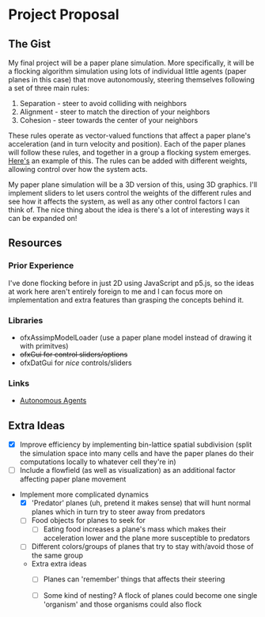 # Project Proposal

## The Gist

My final project will be a paper plane simulation. More specifically, it will be a flocking algorithm simulation using lots of individual little agents (paper planes in this case) that move autonomously, steering themselves following a set of three main rules:

1. Separation - steer to avoid colliding with neighbors
2. Alignment - steer to match the direction of your neighbors
3. Cohesion - steer towards the center of your neighbors

These rules operate as vector-valued functions that affect a paper plane's acceleration (and in turn velocity and position). Each of the paper planes will follow these rules, and together in a group a flocking system emerges. [Here's](https://p5js.org/examples/simulate-flocking.html) an example of this. The rules can be added with different weights, allowing control over how the system acts.

My paper plane simulation will be a 3D version of this, using 3D graphics. I'll implement sliders to let users control the weights of the different rules and see how it affects the system, as well as any other control factors I can think of. The nice thing about the idea is there's a lot of interesting ways it can be expanded on!

## Resources

### Prior Experience

I've done flocking before in just 2D using JavaScript and p5.js, so the ideas at work here aren't entirely foreign to me and I can focus more on implementation and extra features than grasping the concepts behind it.

### Libraries

- ofxAssimpModelLoader (use a paper plane model instead of drawing it with primitves)
- ~~ofxGui for control sliders/options~~
- ofxDatGui for _nice_ controls/sliders

### Links

- [Autonomous Agents](https://natureofcode.com/book/chapter-6-autonomous-agents/)

## Extra Ideas

- [x] Improve efficiency by implementing bin-lattice spatial subdivision (split the simulation space into many cells and have the paper planes do their computations locally to whatever cell they're in)
- [ ] Include a flowfield (as well as visualization) as an additional factor affecting paper plane movement
- Implement more complicated dynamics
  - [x] 'Predator' planes (uh, pretend it makes sense) that will hunt normal planes which in turn try to steer away from predators
  - [ ] Food objects for planes to seek for
    - [ ] Eating food increases a plane's mass which makes their acceleration lower and the plane more susceptible to predators
  - [ ] Different colors/groups of planes that try to stay with/avoid those of the same group
  - Extra extra ideas
    - [ ] Planes can 'remember' things that affects their steering
    - [ ] Some kind of nesting? A flock of planes could become one single 'organism' and those organisms could also flock

